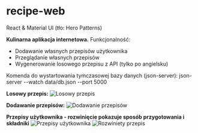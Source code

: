 # recipe-web

React & Material UI (tło: Hero Patterns)

**Kulinarna aplikacja internetowa.**
Funkcjonalność:
* Dodawanie własnych przepisów użytkownika
* Przeglądanie własnych przepisów
* Wygenerowanie losowego przepisu z API (tylko po angielsku)

Komenda do wystartowania tymczasowej bazy danych (json-server):
json-server --watch data/db.json --port 5000

**Losowy przepis:**
![Losowy przepis](https://i.imgur.com/eOEeJv6.png)

**Dodawanie przepisów:**
![Dodawanie przepisów](https://i.imgur.com/PFkZ18h)

**Przepisy użytkownika - rozwinięcie pokazuje sposób przygotowania i składniki**
![Przepisy użytkownika](https://i.imgur.com/5tctPhW)
![Rozwiniety przepis](https://i.imgur.com/EUJgMzC)

